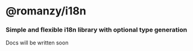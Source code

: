 # @romanzy/i18n

### Simple and flexible i18n library with optional type generation

Docs will be written soon
